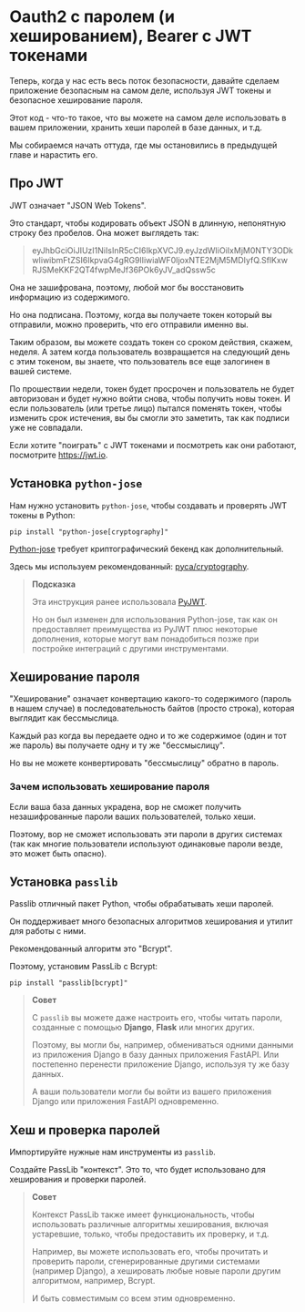 # Oauth2 с паролем (и хешированием), Bearer с JWT токенами

Теперь, когда у нас есть весь поток безопасности, давайте сделаем приложение безопасным на самом деле, используя JWT токены
и безопасное хеширование пароля.

Этот код - что-то такое, что вы можете на самом деле использовать в вашем приложении, хранить хеши паролей в базе данных, 
и т.д.

Мы собираемся начать оттуда, где мы остановились в предыдущей главе и нарастить его.

## Про JWT

JWT означает "JSON Web Tokens".

Это стандарт, чтобы кодировать объект JSON в длинную, непонятную строку без пробелов. Она может выглядеть так:

> eyJhbGciOiJIUzI1NiIsInR5cCI6IkpXVCJ9.eyJzdWIiOiIxMjM0NTY3ODkwIiwibmFtZSI6IkpvaG4gRG9lIiwiaWF0IjoxNTE2MjM5MDIyfQ.SflKxw
> RJSMeKKF2QT4fwpMeJf36POk6yJV_adQssw5c

Она не зашифрована, поэтому, любой мог бы восстановить информацию из содержимого.

Но она подписана. Поэтому, когда вы получаете токен который вы отправили, можно проверить, что его отправили именно вы.

Таким образом, вы можете создать токен со сроком действия, скажем, неделя. А затем когда пользователь возвращается на 
следующий день с этим токеном, вы знаете, что пользователь все еще залогинен в вашей системе.

По прошествии недели, токен будет просрочен и пользователь не будет авторизован и будет нужно войти снова, чтобы получить
новы токен. И если пользователь (или третье лицо) пытался поменять токен, чтобы изменить срок истечения, вы бы смогли
это заметить, так как подписи уже не совпадали.

Если хотите "поиграть" с JWT токенами и посмотреть как они работают, посмотрите https://jwt.io.

## Установка `python-jose`

Нам нужно установить `python-jose`, чтобы создавать и проверять JWT токены в Python:

```commandline
pip install "python-jose[cryptography]"
```

<a href="https://github.com/mpdavis/python-jose">Python-jose</a> требует криптографический бекенд как дополнительный.

Здесь мы используем рекомендованный: <a href="https://cryptography.io/">pyca/cryptography</a>.

> **Подсказка**
> 
> Эта инструкция ранее использовала <a href="https://pyjwt.readthedocs.io/">PyJWT</a>.
> 
> Но он был изменен для использования Python-jose, так как он предоставляет преимущества из PyJWT плюс некоторые 
> дополнения, которые могут вам понадобиться позже при постройке интеграций с другими инструментами.

## Хеширование пароля

"Хеширование" означает конвертацию какого-то содержимого (пароль в нашем случае) в последовательность байтов (просто 
строка), которая выглядит как бессмыслица.

Каждый раз когда вы передаете одно и то же содержимое (один и тот же пароль) вы получаете одну и ту же "бессмыслицу".

Но вы не можете конвертировать "бессмыслицу" обратно в пароль.

### Зачем использовать хеширование пароля

Если ваша база данных украдена, вор не сможет получить незашифрованные пароли ваших пользователей, только хеши.

Поэтому, вор не сможет использовать эти пароли в других системах (так как многие пользователи используют одинаковые
пароли везде, это может быть опасно).

## Установка `passlib`

Passlib отличный пакет Python, чтобы обрабатывать хеши паролей.

Он поддерживает много безопасных алгоритмов хеширования и утилит для работы с ними.

Рекомендованный алгоритм это "Bcrypt".

Поэтому, установим PassLib с Bcrypt:

```commandline
pip install "passlib[bcrypt]"
```

> **Совет**
> 
> С `passlib` вы можете даже настроить его, чтобы читать пароли, созданные с помощью **Django**, **Flask** или многих других.
> 
> Поэтому, вы могли бы, например, обмениваться одними данными из приложения Django в базу данных приложения FastAPI. Или
> постепенно перенести приложение Django, используя ту же базу данных.
> 
> А ваши пользователи могли бы войти из вашего приложения Django или приложения FastAPI одновременно.

## Хеш и проверка паролей

Импортируйте нужные нам инструменты из `passlib`.

Создайте PassLib "контекст". Это то, что будет использовано для хеширования и проверки паролей.

> **Совет**
> 
> Контекст PassLib также имеет функциональность, чтобы использовать различные алгоритмы хеширования, включая устаревшие, 
> только, чтобы предоставить их проверку, и т.д.
> 
> Например, вы можете использовать его, чтобы прочитать и проверить пароли, сгенерированные другими системами (например
> Django), а хешировать любые новые пароли другим алгоритмом, например, Bcrypt.
> 
> И быть совместимым со всем этим одновременно.

